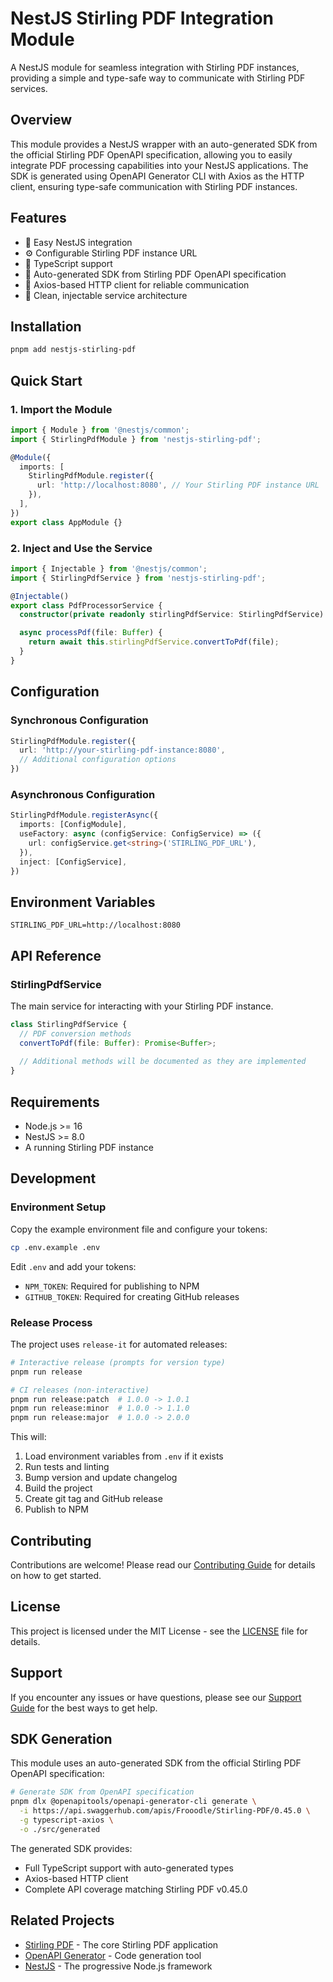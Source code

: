 # NestJS Stirling PDF Integration Module

A NestJS module for seamless integration with Stirling PDF instances, providing a simple and type-safe way to communicate with Stirling PDF services.

## Overview

This module provides a NestJS wrapper with an auto-generated SDK from the official Stirling PDF OpenAPI specification, allowing you to easily integrate PDF processing capabilities into your NestJS applications. The SDK is generated using OpenAPI Generator CLI with Axios as the HTTP client, ensuring type-safe communication with Stirling PDF instances.

## Features

- 🚀 Easy NestJS integration
- ⚙️ Configurable Stirling PDF instance URL
- 📝 TypeScript support
- 🔧 Auto-generated SDK from Stirling PDF OpenAPI specification
- 📡 Axios-based HTTP client for reliable communication
- 🎯 Clean, injectable service architecture

## Installation

```bash
pnpm add nestjs-stirling-pdf
```

## Quick Start

### 1. Import the Module

```typescript
import { Module } from '@nestjs/common';
import { StirlingPdfModule } from 'nestjs-stirling-pdf';

@Module({
  imports: [
    StirlingPdfModule.register({
      url: 'http://localhost:8080', // Your Stirling PDF instance URL
    }),
  ],
})
export class AppModule {}
```

### 2. Inject and Use the Service

```typescript
import { Injectable } from '@nestjs/common';
import { StirlingPdfService } from 'nestjs-stirling-pdf';

@Injectable()
export class PdfProcessorService {
  constructor(private readonly stirlingPdfService: StirlingPdfService) {}

  async processPdf(file: Buffer) {
    return await this.stirlingPdfService.convertToPdf(file);
  }
}
```

## Configuration

### Synchronous Configuration

```typescript
StirlingPdfModule.register({
  url: 'http://your-stirling-pdf-instance:8080',
  // Additional configuration options
})
```

### Asynchronous Configuration

```typescript
StirlingPdfModule.registerAsync({
  imports: [ConfigModule],
  useFactory: async (configService: ConfigService) => ({
    url: configService.get<string>('STIRLING_PDF_URL'),
  }),
  inject: [ConfigService],
})
```

## Environment Variables

```env
STIRLING_PDF_URL=http://localhost:8080
```

## API Reference

### StirlingPdfService

The main service for interacting with your Stirling PDF instance.

```typescript
class StirlingPdfService {
  // PDF conversion methods
  convertToPdf(file: Buffer): Promise<Buffer>;
  
  // Additional methods will be documented as they are implemented
}
```

## Requirements

- Node.js >= 16
- NestJS >= 8.0
- A running Stirling PDF instance

## Development

### Environment Setup

Copy the example environment file and configure your tokens:

```bash
cp .env.example .env
```

Edit `.env` and add your tokens:
- `NPM_TOKEN`: Required for publishing to NPM
- `GITHUB_TOKEN`: Required for creating GitHub releases

### Release Process

The project uses `release-it` for automated releases:

```bash
# Interactive release (prompts for version type)
pnpm run release

# CI releases (non-interactive)
pnpm run release:patch  # 1.0.0 -> 1.0.1
pnpm run release:minor  # 1.0.0 -> 1.1.0  
pnpm run release:major  # 1.0.0 -> 2.0.0
```

This will:
1. Load environment variables from `.env` if it exists
2. Run tests and linting
3. Bump version and update changelog
4. Build the project
5. Create git tag and GitHub release
6. Publish to NPM

## Contributing

Contributions are welcome! Please read our [Contributing Guide](CONTRIBUTING.md) for details on how to get started.

## License

This project is licensed under the MIT License - see the [LICENSE](LICENSE) file for details.

## Support

If you encounter any issues or have questions, please see our [Support Guide](SUPPORT.md) for the best ways to get help.

## SDK Generation

This module uses an auto-generated SDK from the official Stirling PDF OpenAPI specification:

```bash
# Generate SDK from OpenAPI specification
pnpm dlx @openapitools/openapi-generator-cli generate \
  -i https://api.swaggerhub.com/apis/Frooodle/Stirling-PDF/0.45.0 \
  -g typescript-axios \
  -o ./src/generated
```

The generated SDK provides:
- Full TypeScript support with auto-generated types
- Axios-based HTTP client
- Complete API coverage matching Stirling PDF v0.45.0

## Related Projects

- [Stirling PDF](https://github.com/Frooodle/Stirling-PDF) - The core Stirling PDF application
- [OpenAPI Generator](https://github.com/OpenAPITools/openapi-generator) - Code generation tool
- [NestJS](https://nestjs.com/) - The progressive Node.js framework